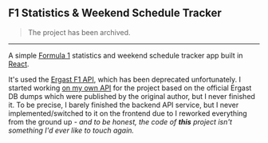 ## F1 Statistics & Weekend Schedule Tracker
> The project has been archived.

---

A simple [Formula 1](https://www.formula1.com/) statistics and weekend schedule tracker app built in [React](https://react.dev).

It's used the [Ergast F1 API](https://github.com/jcnewell/ergast-f1-api), which has been deprecated unfortunately.
I started working [on my own API](https://github.com/maateh/ergast-f1-node-api) for the project based on the official Ergast DB dumps which were published by the original author, but I never finished it. To be precise, I barely finished the backend API service, but I never implemented/switched to it on the frontend due to I reworked everything from the ground up - *and to be honest, the code of **this** project isn't something I'd ever like to touch again.*
